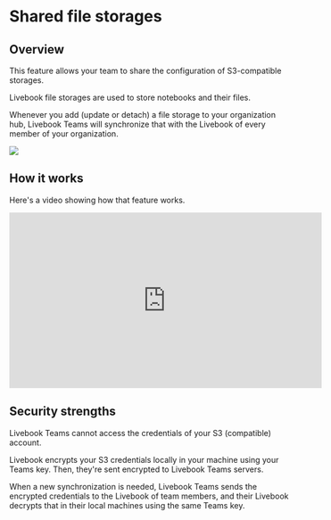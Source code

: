 # Shared file storages

## Overview

This feature allows your team to share the configuration of S3-compatible storages.

Livebook file storages are used to store notebooks and their files.

Whenever you add (update or detach) a file storage to your organization hub, Livebook Teams will synchronize that with the Livebook of every member of your organization.

![](assets/add_shared_file_storage.png)

## How it works

Here's a video showing how that feature works.

<iframe width="560" height="315" src="https://www.youtube-nocookie.com/embed/NkrTHShRCYE?si=9LhjlER91nyEbZxi" title="YouTube video player" frameborder="0" allow="accelerometer; autoplay; clipboard-write; encrypted-media; gyroscope; picture-in-picture; web-share" allowfullscreen></iframe>

## Security strengths

Livebook Teams cannot access the credentials of your S3 (compatible) account.

Livebook encrypts your S3 credentials locally in your machine using your Teams key. Then, they're sent encrypted to Livebook Teams servers.

When a new synchronization is needed, Livebook Teams sends the encrypted credentials to the Livebook of team members, and their Livebook decrypts that in their local machines using the same Teams key.
